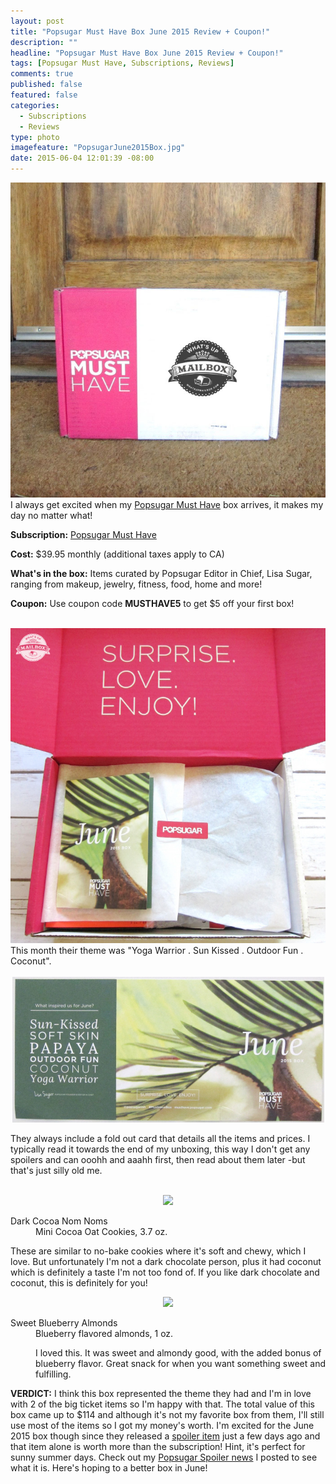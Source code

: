 ```yaml
---
layout: post
title: "Popsugar Must Have Box June 2015 Review + Coupon!"
description: ""
headline: "Popsugar Must Have Box June 2015 Review + Coupon!"
tags: [Popsugar Must Have, Subscriptions, Reviews]
comments: true
published: false
featured: false
categories: 
  - Subscriptions
  - Reviews
type: photo
imagefeature: "PopsugarJune2015Box.jpg"
date: 2015-06-04 12:01:39 -08:00
---
```


<center><img src='/images/PopsugarJune2015Box.jpg'></center>
I always get excited when my <a href="http://http://popsu.gr/vdrb">Popsugar Must Have</a> box arrives, it makes my day no matter what!

<p><b>Subscription:</b> <a href="http://http://popsu.gr/vdrb">Popsugar Must Have</a></p>
<p><b>Cost:</b> $39.95 monthly (additional taxes apply to CA)</p>
<p><b>What's in the box:</b> Items curated by Popsugar Editor in Chief, Lisa Sugar, ranging from makeup, jewelry, fitness, food, home and more!</p>
<p><b>Coupon:</b> Use coupon code <b>MUSTHAVE5</b> to get $5 off your first box!</p>
<br>

<center><img src='/images/PopsugarJune2015OpenBox.jpg'></center>
This month their theme was "Yoga Warrior . Sun Kissed . Outdoor Fun . Coconut".
<br>
<br>

<center><img src='/images/PopsugarJune2015Info.jpg'></center>
<p>They always include a fold out card that details all the items and prices. I typically read it towards the end of my unboxing, this way I don't get any spoilers and can ooohh and aaahh first, then read about them later -but that's just silly old me.</p>
<br>

<center><img src='/images/PopsugarJune2015Item.jpg'></center>
<DL>
<DT>Dark Cocoa Nom Noms</DT>
<DD>Mini Cocoa Oat Cookies, 3.7 oz.</DD>
<p>These are similar to no-bake cookies where it's soft and chewy, which I love. But unfortunately I'm not a dark chocolate person, plus it had coconut which is definitely a taste I'm not too fond of. If you like dark chocolate and coconut, this is definitely for you!</p>
</DL>

<center><img src='/images/PopsugarJune2015Item.jpg'></center>
<DL>
<DT>Sweet Blueberry Almonds</DT>
<DD>Blueberry flavored almonds, 1 oz.<DD>
<p>I loved this. It was sweet and almondy good, with the added bonus of blueberry flavor. Great snack for when you want something sweet and fulfilling.</p>
</DL>

<p><b>VERDICT:</b> I think this box represented the theme they had and I'm in love with 2 of the big ticket items so I'm happy with that. The total value of this box came up to $114 and although it's not my favorite box from them, I'll still use most of the items so I got my money's worth. I'm excited for the June 2015 box though since they released a <a href="http://whatsupmailbox.com/popsugar/Popsugar-June2015-Spoiler/">spoiler item</a> just a few days ago and that item alone is worth more than the subscription! Hint, it's perfect for sunny summer days. Check out my <a href="http://whatsupmailbox.com/popsugar/Popsugar-June2015-Spoiler/">Popsugar Spoiler news</a> I posted to see what it is. Here's hoping to a better box in June!</p>
